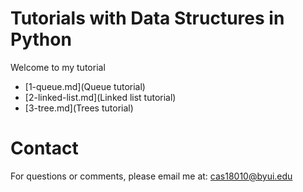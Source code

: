 # Tutorials with Data Structures in Python

Welcome to my tutorial

- [1-queue.md](Queue tutorial)
- [2-linked-list.md](Linked list tutorial)
- [3-tree.md](Trees tutorial)

# Contact

For questions or comments, please email me at:
cas18010@byui.edu
